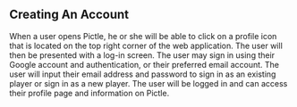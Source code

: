 ## Creating An Account

When a user opens Pictle, he or she will be able to click on a profile icon that is located on the top right corner of the web application. The user will then be presented with a log-in screen. The user may sign in using their Google account and authentication, or their preferred email account. The user will input their email address and password to sign in as an existing player or sign in as a new player. The user will be logged in and can access their profile page and information on Pictle.
